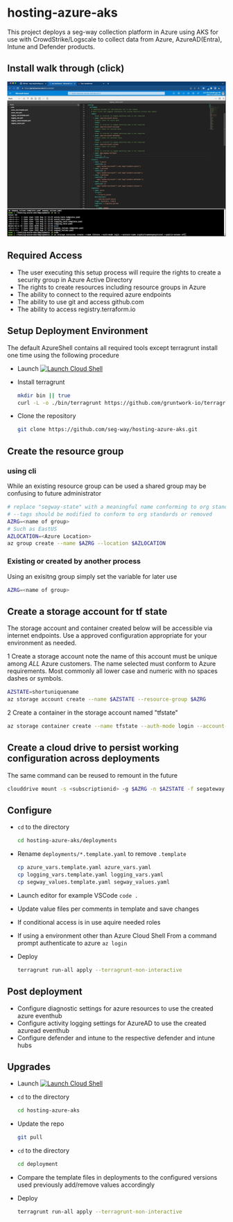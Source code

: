 # hosting-azure-aks

This project deploys a seg-way collection platform in Azure using AKS for use with CrowdStrike/Logscale
to collect data from Azure, AzureAD(Entra), Intune and Defender products.

## Install walk through (click)

[![Segway Install Walkthrough](segway.png)](https://app.screencast.com/dN58ifMCOXtKm/e "Segway Install Walkthrough")

## Required Access

* The user executing this setup process will require the rights to create a security group in Azure Active Directory
* The rights to create resources including resource groups in Azure
* The ability to connect to the required azure endpoints
* The ability to use git and access github.com
* The ability to access registry.terraform.io

## Setup Deployment Environment

The default AzureShell contains all required tools except terragrunt install one time using the following procedure

* Launch [![Launch Cloud Shell](https://learn.microsoft.com/azure/cloud-shell/media/embed-cloud-shell/launch-cloud-shell-1.png)](https://shell.azure.com/bash)
* Install terragrunt

    ```bash
    mkdir bin || true
    curl -L -o ./bin/terragrunt https://github.com/gruntwork-io/terragrunt/releases/download/v0.48.7/terragrunt_linux_amd64; chmod +x bin/terragrunt
    ```

* Clone the repository

    ```bash
    git clone https://github.com/seg-way/hosting-azure-aks.git
    ```

## Create the resource group

### using cli

While an existing resource group can be used a shared group may be confusing to future administrator

```bash
# replace "segway-state" with a meaningful name conforming to org standards
# --tags should be modified to conform to org standards or removed
AZRG=<name of group>
# Such as EastUS
AZLOCATION=<Azure Location> 
az group create --name $AZRG --location $AZLOCATION
```

### Existing or created by another process

Using an exisitng group simply set the variable for later use

```bash
AZRG=<name of group>
```

## Create a storage account for tf state

The storage account and container created below will be accessible via internet endpoints. Use a approved configuration appropriate for your environment as needed.

1 Create a storage account note the name of this account must be unique among *ALL* Azure customers. The name selected must conform to Azure requirements. Most commonly all lower case and numeric with no spaces dashes or symbols.

```bash
AZSTATE=shortuniquename
az storage account create --name $AZSTATE --resource-group $AZRG
```

2 Create a container in the storage account named "tfstate"

```bash
az storage container create --name tfstate --auth-mode login --account-name $AZSTATE --public-access off
```

## Create a cloud drive to persist working configuration across deployments

The same command can be reused to remount in the future

```bash
clouddrive mount -s <subscriptionid> -g $AZRG -n $AZSTATE -f segateway
```

## Configure

* `cd` to the directory

    ```bash
    cd hosting-azure-aks/deployments
    ```

* Rename `deployments/*.template.yaml` to remove `.template`

    ```bash
    cp azure_vars.template.yaml azure_vars.yaml
    cp logging_vars.template.yaml logging_vars.yaml
    cp segway_values.template.yaml segway_values.yaml
    ```

* Launch editor for example VSCode `code .`
* Update value files per comments in template and save changes
* If conditional access is in use aquire needed roles
* If using a environment other than Azure Cloud Shell From a command prompt authenticate to azure `az login`
* Deploy

    ```bash
    terragrunt run-all apply --terragrunt-non-interactive
    ```

## Post deployment

* Configure diagnostic settings for azure resources to use the created azure eventhub
* Configure activity logging settings for AzureAD to use the created azuread eventhub
* Configure defender and intune to the respective defender and intune hubs

## Upgrades

* Launch [![Launch Cloud Shell](https://learn.microsoft.com/azure/cloud-shell/media/embed-cloud-shell/launch-cloud-shell-1.png)](https://shell.azure.com/bash)
* `cd` to the directory

    ```bash
    cd hosting-azure-aks
    ```

* Update the repo

    ```bash
    git pull
    ```

* `cd` to the directory

    ```bash
    cd deployment
    ```

* Compare the template files in deployments to the configured versions used previously add/remove values accordingly

* Deploy

    ```bash
    terragrunt run-all apply --terragrunt-non-interactive
    ```
